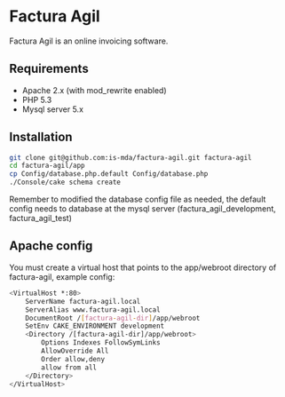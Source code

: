 Factura Agil
=========

Factura Agil is an online invoicing software. 

Requirements
----

* Apache 2.x (with mod_rewrite enabled)
* PHP 5.3
* Mysql server 5.x

Installation
--------------

```sh
git clone git@github.com:is-mda/factura-agil.git factura-agil
cd factura-agil/app
cp Config/database.php.default Config/database.php
./Console/cake schema create
```
Remember to modified the database config file as needed, the default config needs to database at the mysql server (factura_agil_development, factura_agil_test)

Apache config
---------------

You must create a virtual host that points to the app/webroot directory of factura-agil, example config:
```sh
<VirtualHost *:80>    
	ServerName factura-agil.local
	ServerAlias www.factura-agil.local
	DocumentRoot /[factura-agil-dir]/app/webroot
	SetEnv CAKE_ENVIRONMENT development	
	<Directory /[factura-agil-dir]/app/webroot>
		Options Indexes FollowSymLinks
		AllowOverride All
		Order allow,deny
		allow from all
	</Directory>
</VirtualHost>
```

